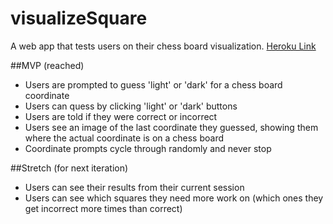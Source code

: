 # visualizeSquare
A web app that tests users on their chess board visualization.  [Heroku Link](https://marksman.herokuapp.com)

##MVP (reached)
- Users are prompted to guess 'light' or 'dark' for a chess board coordinate
- Users can quess by clicking 'light' or 'dark' buttons
- Users are told if they were correct or incorrect
- Users see an image of the last coordinate they guessed, showing them where the actual coordinate is on a chess board
- Coordinate prompts cycle through randomly and never stop

##Stretch (for next iteration)
- Users can see their results from their current session
- Users can see which squares they need more work on (which ones they get incorrect more times than correct)
